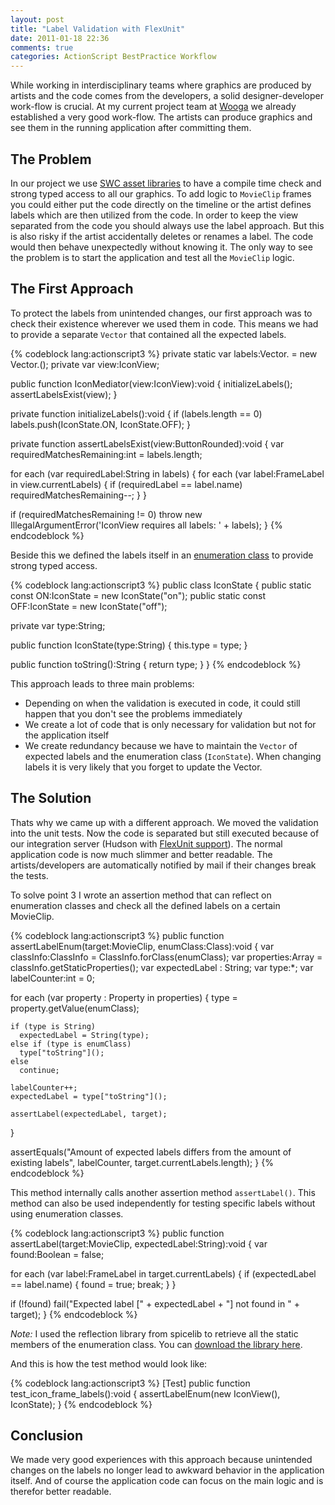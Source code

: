 ```yaml
---
layout: post
title: "Label Validation with FlexUnit"
date: 2011-01-18 22:36
comments: true
categories: ActionScript BestPractice Workflow
---
```


While working in interdisciplinary teams where graphics are produced by artists and the code comes from the developers, a solid designer-developer work-flow is crucial. At my current project team at [Wooga](http://www.wooga.com) we already established a very good work-flow. The artists can produce graphics and see them in the running application after committing them.

<!-- more -->

## The Problem

In our project we use [SWC asset libraries](http://www.richardleggett.co.uk/blog/index.php/2010/03/08/flash_builder_and_flash_pro_asset_workflows) to have a compile time check and strong typed access to all our graphics. To add logic to `MovieClip` frames you could either put the code directly on the timeline or the artist defines labels which are then utilized from the code. In order to keep the view separated from the code you should always use the label approach. But this is also risky if the artist accidentally deletes or renames a label. The code would then behave unexpectedly without knowing it. The only way to see the problem is to start the application and test all the `MovieClip` logic.

## The First Approach

To protect the labels from unintended changes, our first approach was to check their existence wherever we used them in code. This means we had to provide a separate `Vector` that contained all the expected labels. 

{% codeblock lang:actionscript3 %}
private static var labels:Vector.<String> = new Vector.<String>();
private var view:IconView;

public function IconMediator(view:IconView):void
{
  initializeLabels();
  assertLabelsExist(view);
}

private function initializeLabels():void
{
  if (labels.length == 0)
    labels.push(IconState.ON, IconState.OFF);
}

private function assertLabelsExist(view:ButtonRounded):void
{
  var requiredMatchesRemaining:int = labels.length;

  for each (var requiredLabel:String in labels)
  {
    for each (var label:FrameLabel in view.currentLabels)
    {
      if (requiredLabel == label.name)
        requiredMatchesRemaining--;
    }
  }

  if (requiredMatchesRemaining != 0)
    throw new IllegalArgumentError('IconView requires all labels: ' + labels);
}
{% endcodeblock %}

Beside this we defined the labels itself in an [enumeration class](/strong-typed-constants/) to provide strong typed access.

{% codeblock lang:actionscript3 %}
public class IconState
{
  public static const ON:IconState = new IconState("on");
  public static const OFF:IconState = new IconState("off");

  private var type:String;

  public function IconState(type:String)
  {
    this.type = type;
  }

  public function toString():String
  {
    return type;
  }
}
{% endcodeblock %}

This approach leads to three main problems:

* Depending on when the validation is executed in code, it could still happen that you don't see the problems immediately
* We create a lot of code that is only necessary for validation but not for the application itself
* We create redundancy because we have to maintain the `Vector` of expected labels and the enumeration class (`IconState`). When changing labels it is very likely that you forget to update the Vector.

## The Solution

Thats why we came up with a different approach. We moved the validation into the unit tests. Now the code is separated but still executed because of our integration server (Hudson with <a href="http://www.flexunit.org/" target="_blank">FlexUnit support</a>). The normal application code is now much slimmer and better readable. The artists/developers are automatically notified by mail if their changes break the tests.

To solve point 3 I wrote an assertion method that can reflect on enumeration classes and check all the defined labels on a certain MovieClip. 

{% codeblock lang:actionscript3 %}
public function assertLabelEnum(target:MovieClip, enumClass:Class):void
{
  var classInfo:ClassInfo = ClassInfo.forClass(enumClass);
  var properties:Array = classInfo.getStaticProperties();
  var expectedLabel : String;
  var type:*;
  var labelCounter:int = 0;

  for each (var property : Property in properties)
  {
    type = property.getValue(enumClass);

    if (type is String)
      expectedLabel = String(type);
    else if (type is enumClass)
      type["toString"]();
    else
      continue;

    labelCounter++;
    expectedLabel = type["toString"]();

    assertLabel(expectedLabel, target);
  }

  assertEquals("Amount of expected labels differs from the amount of existing labels", labelCounter, target.currentLabels.length);
}
{% endcodeblock %}

This method internally calls another assertion method `assertLabel()`. This method can also be used independently for testing specific labels without using enumeration classes.

{% codeblock lang:actionscript3 %}
public function assertLabel(target:MovieClip, expectedLabel:String):void
{
  var found:Boolean = false;

  for each (var label:FrameLabel in target.currentLabels)
  {
    if (expectedLabel == label.name)
    {
      found = true;
      break;
    }
  }

  if (!found)
    fail("Expected label [" + expectedLabel + "] not found in " + target);
}
{% endcodeblock %}

*Note:* I used the reflection library from spicelib to retrieve all the static members of the enumeration class. You can [download the library here](http://www.spicefactory.org/parsley/).

And this is how the test method would look like:

{% codeblock lang:actionscript3 %}
[Test]
public function test_icon_frame_labels():void
{
  assertLabelEnum(new IconView(), IconState);
}
{% endcodeblock %}

## Conclusion

We made very good experiences with this approach because unintended changes on the labels no longer lead to awkward behavior in the application itself. And of course the application code can focus on the main logic and is therefor better readable.
